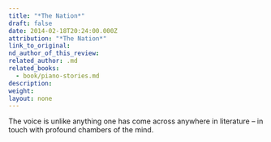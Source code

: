 ```yaml
---
title: "*The Nation*"
draft: false
date: 2014-02-18T20:24:00.000Z
attribution: "*The Nation*"
link_to_original:
nd_author_of_this_review:
related_author: .md
related_books:
  - book/piano-stories.md
description:
weight:
layout: none
---
```

The voice is unlike anything one has come across anywhere in literature – in touch with profound chambers of the mind.

